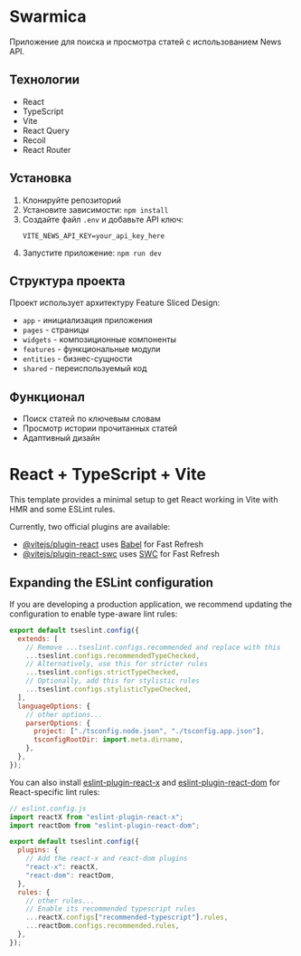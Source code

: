 # Swarmica

Приложение для поиска и просмотра статей с использованием News API.

## Технологии

- React
- TypeScript
- Vite
- React Query
- Recoil
- React Router

## Установка

1. Клонируйте репозиторий
2. Установите зависимости: `npm install`
3. Создайте файл `.env` и добавьте API ключ:
   ```
   VITE_NEWS_API_KEY=your_api_key_here
   ```
4. Запустите приложение: `npm run dev`

## Структура проекта

Проект использует архитектуру Feature Sliced Design:

- `app` - инициализация приложения
- `pages` - страницы
- `widgets` - композиционные компоненты
- `features` - функциональные модули
- `entities` - бизнес-сущности
- `shared` - переиспользуемый код

## Функционал

- Поиск статей по ключевым словам
- Просмотр истории прочитанных статей
- Адаптивный дизайн

# React + TypeScript + Vite

This template provides a minimal setup to get React working in Vite with HMR and some ESLint rules.

Currently, two official plugins are available:

- [@vitejs/plugin-react](https://github.com/vitejs/vite-plugin-react/blob/main/packages/plugin-react/README.md) uses [Babel](https://babeljs.io/) for Fast Refresh
- [@vitejs/plugin-react-swc](https://github.com/vitejs/vite-plugin-react-swc) uses [SWC](https://swc.rs/) for Fast Refresh

## Expanding the ESLint configuration

If you are developing a production application, we recommend updating the configuration to enable type-aware lint rules:

```js
export default tseslint.config({
  extends: [
    // Remove ...tseslint.configs.recommended and replace with this
    ...tseslint.configs.recommendedTypeChecked,
    // Alternatively, use this for stricter rules
    ...tseslint.configs.strictTypeChecked,
    // Optionally, add this for stylistic rules
    ...tseslint.configs.stylisticTypeChecked,
  ],
  languageOptions: {
    // other options...
    parserOptions: {
      project: ["./tsconfig.node.json", "./tsconfig.app.json"],
      tsconfigRootDir: import.meta.dirname,
    },
  },
});
```

You can also install [eslint-plugin-react-x](https://github.com/Rel1cx/eslint-react/tree/main/packages/plugins/eslint-plugin-react-x) and [eslint-plugin-react-dom](https://github.com/Rel1cx/eslint-react/tree/main/packages/plugins/eslint-plugin-react-dom) for React-specific lint rules:

```js
// eslint.config.js
import reactX from "eslint-plugin-react-x";
import reactDom from "eslint-plugin-react-dom";

export default tseslint.config({
  plugins: {
    // Add the react-x and react-dom plugins
    "react-x": reactX,
    "react-dom": reactDom,
  },
  rules: {
    // other rules...
    // Enable its recommended typescript rules
    ...reactX.configs["recommended-typescript"].rules,
    ...reactDom.configs.recommended.rules,
  },
});
```
